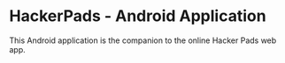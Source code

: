 HackerPads - Android Application
==========

This Android application is the companion to the online Hacker Pads web app. 

